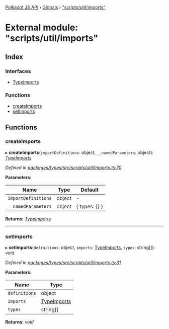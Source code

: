 [Polkadot JS API](../README.md) › [Globals](../globals.md) › ["scripts/util/imports"](_scripts_util_imports_.md)

# External module: "scripts/util/imports"

## Index

### Interfaces

* [TypeImports](../interfaces/_scripts_util_imports_.typeimports.md)

### Functions

* [createImports](_scripts_util_imports_.md#createimports)
* [setImports](_scripts_util_imports_.md#setimports)

## Functions

###  createImports

▸ **createImports**(`importDefinitions`: object, `__namedParameters`: object): *[TypeImports](../interfaces/_scripts_util_imports_.typeimports.md)*

*Defined in [packages/types/src/scripts/util/imports.ts:70](https://github.com/polkadot-js/api/blob/8ba402963/packages/types/src/scripts/util/imports.ts#L70)*

**Parameters:**

Name | Type | Default |
------ | ------ | ------ |
`importDefinitions` | object | - |
`__namedParameters` | object |  { types: {} } |

**Returns:** *[TypeImports](../interfaces/_scripts_util_imports_.typeimports.md)*

___

###  setImports

▸ **setImports**(`definitions`: object, `imports`: [TypeImports](../interfaces/_scripts_util_imports_.typeimports.md), `types`: string[]): *void*

*Defined in [packages/types/src/scripts/util/imports.ts:31](https://github.com/polkadot-js/api/blob/8ba402963/packages/types/src/scripts/util/imports.ts#L31)*

**Parameters:**

Name | Type |
------ | ------ |
`definitions` | object |
`imports` | [TypeImports](../interfaces/_scripts_util_imports_.typeimports.md) |
`types` | string[] |

**Returns:** *void*
